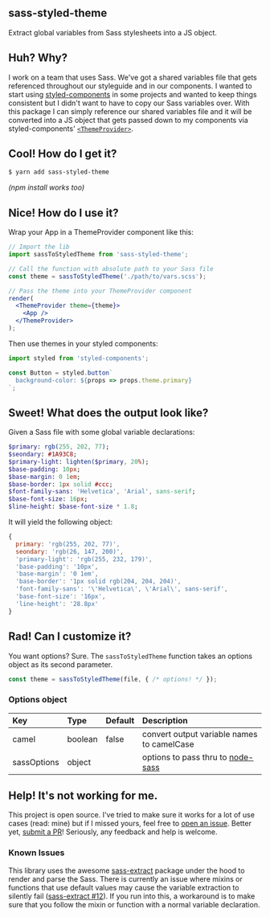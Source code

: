 sass-styled-theme
---

Extract global variables from Sass stylesheets into a JS object.

## Huh? Why?

I work on a team that uses Sass. We've got a shared variables file that gets referenced throughout our styleguide and in our components. I wanted to start using [styled-components][] in some projects and wanted to keep things consistent but I didn't want to have to copy our Sass variables over. With this package I can simply reference our shared variables file and it will be converted into a JS object that gets passed down to my components via styled-components' [`<ThemeProvider>`][theming].

## Cool! How do I get it?

```sh
$ yarn add sass-styled-theme
```

*(npm install works too)*

## Nice! How do I use it?

Wrap your App in a ThemeProvider component like this:

```jsx
// Import the lib
import sassToStyledTheme from 'sass-styled-theme';

// Call the function with absolute path to your Sass file
const theme = sassToStyledTheme('./path/to/vars.scss');

// Pass the theme into your ThemeProvider component
render(
  <ThemeProvider theme={theme}>
    <App />
  </ThemeProvider>
);
```

Then use themes in your styled components:

```js
import styled from 'styled-components';

const Button = styled.button`
  background-color: ${props => props.theme.primary}
`;

```

## Sweet! What does the output look like?

Given a Sass file with some global variable declarations:

```sass
$primary: rgb(255, 202, 77);
$seondary: #1A93C8;
$primary-light: lighten($primary, 20%);
$base-padding: 10px;
$base-margin: 0 1em;
$base-border: 1px solid #ccc;
$font-family-sans: 'Helvetica', 'Arial', sans-serif;
$base-font-size: 16px;
$line-height: $base-font-size * 1.8;
```

It will yield the following object:

```js
{ 
  primary: 'rgb(255, 202, 77)',
  seondary: 'rgb(26, 147, 200)',
  'primary-light': 'rgb(255, 232, 179)',
  'base-padding': '10px',
  'base-margin': '0 1em',
  'base-border': '1px solid rgb(204, 204, 204)',
  'font-family-sans': '\'Helvetica\', \'Arial\', sans-serif',
  'base-font-size': '16px',
  'line-height': '28.8px'
}
```
## Rad! Can I customize it?

You want options? Sure. The `sassToStyledTheme` function takes an options object as its second parameter.

```js
const theme = sassToStyledTheme(file, { /* options! */ });
```

### Options object

Key | Type | Default | Description
:-- | :---- | :----- | :----------
camel | boolean | false | convert output variable names to camelCase
sassOptions | object | | options to pass thru to [node-sass][]

## Help! It's not working for me.

This project is open source. I've tried to make sure it works for a lot of use cases (read: mine) but if I missed yours, feel free to [open an issue][issues]. Better yet, [submit a PR][pr]! Seriously, any feedback and help is welcome.

### Known Issues

This library uses the awesome [sass-extract][] package under the hood to render and parse the Sass. There is currently an issue where mixins or functions that use default values may cause the variable extraction to silently fail ([sass-extract #12](https://github.com/jgranstrom/sass-extract/issues/12)). If you run into this, a workaround is to make sure that you follow the mixin or function with a normal variable declaration.

[issues]: https://github.com/adamgruber/sass-styled-theme/issues
[pr]: https://github.com/adamgruber/sass-styled-theme/pulls
[styled-components]: https://www.styled-components.com/
[theming]: https://www.styled-components.com/docs/advanced#theming
[node-sass]: https://github.com/sass/node-sass#options
[sass-extract]: https://github.com/jgranstrom/sass-extract

